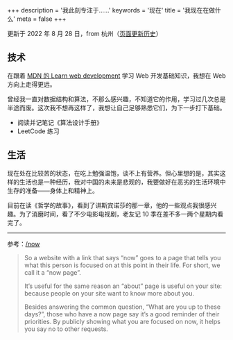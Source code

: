 +++
description = '我此刻专注于……'
keywords = '现在'
title = '我现在在做什么'
meta = false
+++

更新于 2022 年 8 月 28 日，from 杭州（[页面更新历史](https://github.com/tianheg/blog/commits/main/content/now.md)）

## 技术

在跟着 [MDN 的 Learn web development](https://developer.mozilla.org/en-US/docs/Learn) 学习 Web 开发基础知识，我想在 Web 方向上走得更远。

曾经我一直对数据结构和算法，不那么感兴趣，不知道它的作用，学习过几次总是半途而废。这次我不想再这样了，我想让自己足够熟悉它们，为下一步打下基础。

- 阅读并记笔记《算法设计手册》
- LeetCode 练习

## 生活

现在处在比较苦的状态，在吃上勉强温饱，谈不上有营养。但心里想的是，其实这样的生活也是一种经历，我对中国的未来是悲观的，我要做好在恶劣的生活环境中生存的准备——身体上和精神上。

目前在读《哲学的故事》，看到了讲斯宾诺莎的那一章，他的一些观点我很感兴趣。为了消磨时间，看了不少电影电视剧，老友记 10 季在差不多一两个星期内看完了。

---

参考：[/now](https://nownownow.com/about)

> So a website with a link that says “now” goes to a page that tells you what this person is focused on at this point in their life. For short, we call it a “now page”.
>
> It’s useful for the same reason an “about” page is useful on your site: because people on your site want to know more about you.
>
> Besides answering the common question, “What are you up to these days?”, those who have a now page say it’s a good reminder of their priorities. By publicly showing what you are focused on now, it helps you say no to other requests.
